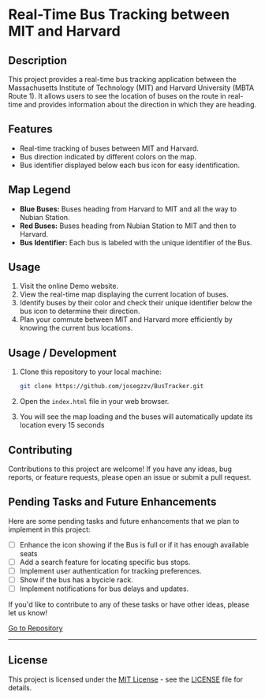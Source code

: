 # Real-Time Bus Tracking between MIT and Harvard


## Description

This project provides a real-time bus tracking application between the Massachusetts Institute of Technology (MIT) and Harvard University (MBTA Route 1). It allows users to see the location of buses on the route in real-time and provides information about the direction in which they are heading.

## Features

- Real-time tracking of buses between MIT and Harvard.
- Bus direction indicated by different colors on the map.
- Bus identifier displayed below each bus icon for easy identification.

## Map Legend

- **Blue Buses:** Buses heading from Harvard to MIT and all the way to Nubian Station.
- **Red Buses:** Buses heading from Nubian Station to MIT and then to Harvard.
- **Bus Identifier:** Each bus is labeled with the unique identifier of the Bus.

## Usage

1. Visit the online Demo website.
2. View the real-time map displaying the current location of buses.
3. Identify buses by their color and check their unique identifier below the bus icon to determine their direction.
4. Plan your commute between MIT and Harvard more efficiently by knowing the current bus locations.

## Usage / Development

1. Clone this repository to your local machine:

   ```bash
   git clone https://github.com/josegzzv/BusTracker.git
   ```

2. Open the `index.html` file in your web browser.
3. You will see the map loading and the buses will automatically update its location every 15 seconds

## Contributing

Contributions to this project are welcome! If you have any ideas, bug reports, or feature requests, please open an issue or submit a pull request.

## Pending Tasks and Future Enhancements

Here are some pending tasks and future enhancements that we plan to implement in this project:

 - [ ] Enhance the icon showing if the Bus is full or if it has enough available seats
 - [ ] Add a search feature for locating specific bus stops.
 - [ ] Implement user authentication for tracking preferences.
 - [ ] Show if the bus has a bycicle rack.
 - [ ] Implement notifications for bus delays and updates.

If you'd like to contribute to any of these tasks or have other ideas, please let us know!

<a href="https://github.com/josegzzv/BusTracker">Go to Repository</a>

---

## License

This project is licensed under the [MIT License](LICENSE) - see the [LICENSE](LICENSE) file for details.








